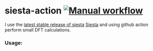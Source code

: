 # siesta-action [![Manual workflow](https://github.com/ShantanuDash/siesta-action/actions/workflows/manual.yml/badge.svg)](https://github.com/ShantanuDash/siesta-action/actions/workflows/manual.yml)
I use the [latest stable release of siesta](https://gitlab.com/siesta-project/siesta/-/tree/rel-4.1) [Siesta](https://gitlab.com/siesta-project/siesta) and using github action perform small DFT calculations.
### Usage:
